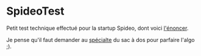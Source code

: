 # SpideoTest

Petit test technique effectué pour la startup Spideo, dont voici [l'énoncer](https://github.com/Spideo/The-Cake-Heist).

Je pense qu'il faut demander au [spécialte](https://www.youtube.com/watch?v=VZuaMPFZeIU) du sac à dos pour parfaire l'algo ;).
